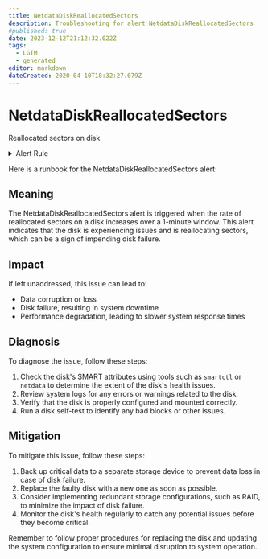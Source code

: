 ```yaml
---
title: NetdataDiskReallocatedSectors
description: Troubleshooting for alert NetdataDiskReallocatedSectors
#published: true
date: 2023-12-12T21:12:32.022Z
tags: 
  - LGTM
  - generated
editor: markdown
dateCreated: 2020-04-10T18:32:27.079Z
---
```


# NetdataDiskReallocatedSectors

Reallocated sectors on disk

<details>
  <summary>Alert Rule</summary>

{{% rule "netdata/netdata-internal.yml" "NetdataDiskReallocatedSectors" %}}

{{% comment %}}

```yaml
alert: NetdataDiskReallocatedSectors
expr: increase(netdata_smartd_log_reallocated_sectors_count_sectors_average[1m]) > 0
for: 0m
labels:
    severity: info
annotations:
    summary: Netdata disk reallocated sectors (instance {{ $labels.instance }})
    description: |-
        Reallocated sectors on disk
          VALUE = {{ $value }}
          LABELS = {{ $labels }}
    runbook: https://github.com/srerun/prometheus-alerts/blob/main/content/runbooks/netdata-internal/NetdataDiskReallocatedSectors.md

```

{{% /comment %}}

</details>


Here is a runbook for the NetdataDiskReallocatedSectors alert:

## Meaning

The NetdataDiskReallocatedSectors alert is triggered when the rate of reallocated sectors on a disk increases over a 1-minute window. This alert indicates that the disk is experiencing issues and is reallocating sectors, which can be a sign of impending disk failure.

## Impact

If left unaddressed, this issue can lead to:

* Data corruption or loss
* Disk failure, resulting in system downtime
* Performance degradation, leading to slower system response times

## Diagnosis

To diagnose the issue, follow these steps:

1. Check the disk's SMART attributes using tools such as `smartctl` or `netdata` to determine the extent of the disk's health issues.
2. Review system logs for any errors or warnings related to the disk.
3. Verify that the disk is properly configured and mounted correctly.
4. Run a disk self-test to identify any bad blocks or other issues.

## Mitigation

To mitigate this issue, follow these steps:

1. Back up critical data to a separate storage device to prevent data loss in case of disk failure.
2. Replace the faulty disk with a new one as soon as possible.
3. Consider implementing redundant storage configurations, such as RAID, to minimize the impact of disk failure.
4. Monitor the disk's health regularly to catch any potential issues before they become critical.

Remember to follow proper procedures for replacing the disk and updating the system configuration to ensure minimal disruption to system operation.